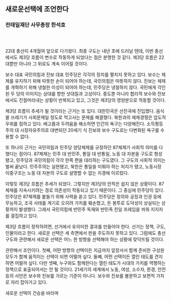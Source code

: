 ## 새로운선택에 조언한다
### 전태일재단 사무총장 한석호
### &nbsp;
 
22대 총선이 4개월여 앞으로 다가왔다. 최종 구도는 내년 초에 드러날 텐데, 이번 총선에서도 제3당 흐름이 변수로 작동하게 되었다는 점은 분명한 것 같다. 제3당 흐름은 22대뿐만 아니라 그 뒤로도 계속 이어질 것이다.
 
보수 대표 국민의힘과 진보 대표 민주당은 각각의 정치를 펼치지 못하고 있다. 보수는 체제를 유지하기 위해 따뜻한 손이 되어야 하는데, 국민의힘은 따뜻하지 않다. 진보는 체제를 개혁하기 위해 냉철한 이성이 되어야 하는데, 민주당은 냉철하지 않다. 국민에게 각인된 두 당의 이미지는 상대를 향한 삿대질과 고성이다. 중도뿐 아니라 합리적 보수와 진보에서도 진절머리내는 상황이 반복되고 있고, 그것은 제3당의 영양분으로 작동할 것이다. 
 
제3당 흐름이 추세가 될 것이라는 근거는 또 있다. 대한민국은 선진국에 진입했다. 음식물 쓰레기가 사회문제일 정도로 먹고사는 문제를 해결했다. 북한과의 체제경쟁은 압도적 우위를 점하고 있다. 배고픔과 두려움을 해소하면 인간의 욕구는 다양해진다. 소득평등주의 대 시장자유주의로 대변되던 20세기 식 진보와 보수 구도로는 다변화된 욕구를 수용할 수 없다. 
 
또 하나의 근거는 국민의힘과 민주당 양당체제를 규정하던 87체제가 사회적 의미를 다 했다는 점이다. 87체제는 민주 대 반민주, 통일 대 반통일, 노동 대 자본을 구도로 형성됐고, 민주당과 국민의힘이 각각 한쪽 편을 대리하는 구도였다. 그 구도의 사회적 의미는 벌써 끝났다. 민주주의는 실현됐고, 북한은 통일을 미뤄야 하는 처지가 됐고, 노동시장 이중구조는 노동 대 자본의 구도로 설명할 수 없는 지경에 이르렀다. 
 
이렇듯 제3당 흐름은 추세가 되었다. 그렇지만 제3당의 안착은 쉽지 않은 상황이다. 87체제를 지속시키려는 경로 의존성이 작동되고 있기 때문이다. 그 중심에 민주당이 있다. 민주당은 87체제를 붙들기 위해 사력을 쏟고 있다. 민주당은 정의와 공정과 인권 등에 무능하고, 조국 사태를 계기로 오히려 가치를 훼손했고, 돈 봉투로 도덕성이 상실되는 상황까지 발생했다. 그래서 국민의힘에 반민주 독재와 반민족 친일 프레임을 씌워 지지자를 결집하고 있다. 
 
제3당 흐름이 정착하려면, 선거에서 유의미한 결과를 만들어야 한다. 선거는 정책, 구도, 인물이라고 한다. 새로운 선택은 세 측면에서 판을 주도하지 못하고 있다. 그럼에도 총선 구도와 관련해서 새로운 선택은 어느 한 방향을 선택해야 하는 상황에 맞닥뜨릴 것이다. 
 
관련해서 조언이다. 첫째, 어떤 방향의 선택이든 지금까지 앞장서서 함께 준비한 구성원 모두가 함께 움직이는 선택이 되면 어떨까 싶다. 둘째, 어떤 선택이든 열린 태도를 견지하면 어떨까 싶다. 다만 셋째, 누구와도 함께한다는 열린 태도가 시대의 가치를 역행하는 정책으로 표출되어서는 안 될 것이다. 21세기의 세계에서 노동, 여성, 소수자, 환경, 안전 등의 사안은 보수와 진보를 가르는 기준이 아니다. 보수와 진보를 불문하고 보편적 가치로 자리 잡아가고 있다. 
 
새로운 선택의 건승을 바라며
